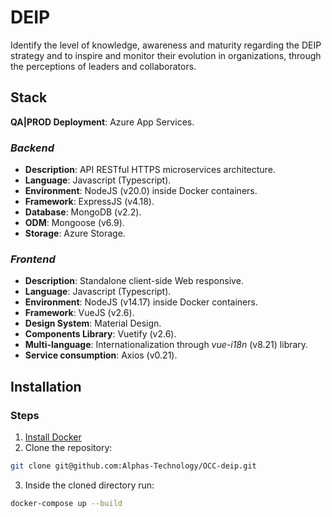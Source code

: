 # DEIP 

Identify the level of knowledge, awareness and maturity regarding the DEIP strategy and to inspire and monitor their evolution in organizations, through the perceptions of leaders and collaborators.

## Stack
**QA|PROD Deployment**: Azure App Services.

### *Backend*
- **Description**: API RESTful HTTPS microservices architecture.
- **Language**: Javascript (Typescript).
- **Environment**: NodeJS (v20.0) inside Docker containers.
- **Framework**: ExpressJS (v4.18).
- **Database**: MongoDB (v2.2).
- **ODM**: Mongoose (v6.9).
- **Storage**: Azure Storage.


### *Frontend*
- **Description**: Standalone client-side Web responsive.
- **Language**: Javascript (Typescript).
- **Environment**: NodeJS (v14.17) inside Docker containers.
- **Framework**: VueJS (v2.6).
- **Design System**: Material Design.
- **Components Library**: Vuetify (v2.6).
- **Multi-language**: Internationalization through *vue-i18n* (v8.21) library.
- **Service consumption**: Axios (v0.21).

## Installation

### Steps
1. [Install Docker](https://docs.docker.com/engine/install/debian/)
2. Clone the repository:
```bash
git clone git@github.com:Alphas-Technology/OCC-deip.git
```
3. Inside the cloned directory run:
```bash
docker-compose up --build
```
